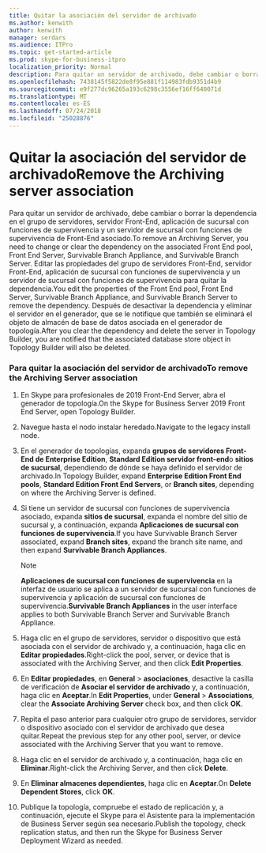 ```yaml
---
title: Quitar la asociación del servidor de archivado
ms.author: kenwith
author: kenwith
manager: serdars
ms.audience: ITPro
ms.topic: get-started-article
ms.prod: skype-for-business-itpro
localization_priority: Normal
description: Para quitar un servidor de archivado, debe cambiar o borrar la dependencia en el grupo de Front-End asociado, servidor Front-End, aplicación de sucursal con funciones de supervivencia y un servidor de sucursal con funciones de supervivencia. Para editar las propiedades del grupo de servidores Front-End, servidor Front-End, aplicación de sucursal con funciones de supervivencia y un servidor de sucursal con funciones de supervivencia para quitar la dependencia. Después de desactivar la dependencia y eliminar el servidor en el generador, que se le notifique que también se eliminará el objeto de almacén de base de datos asociada en el generador de topología.
ms.openlocfilehash: 7438145f5822de8f95e881f114983fdb9351d4b9
ms.sourcegitcommit: e9f277dc96265a193c6298c3556ef16ff640071d
ms.translationtype: MT
ms.contentlocale: es-ES
ms.lasthandoff: 07/24/2018
ms.locfileid: "25028876"
---
```

# <a name="remove-the-archiving-server-association"></a><span data-ttu-id="9070e-105">Quitar la asociación del servidor de archivado</span><span class="sxs-lookup"><span data-stu-id="9070e-105">Remove the Archiving server association</span></span>

<span data-ttu-id="9070e-106">Para quitar un servidor de archivado, debe cambiar o borrar la dependencia en el grupo de servidores, servidor Front-End, aplicación de sucursal con funciones de supervivencia y un servidor de sucursal con funciones de supervivencia de Front-End asociado.</span><span class="sxs-lookup"><span data-stu-id="9070e-106">To remove an Archiving Server, you need to change or clear the dependency on the associated Front End pool, Front End Server, Survivable Branch Appliance, and Survivable Branch Server.</span></span> <span data-ttu-id="9070e-107">Editar las propiedades del grupo de servidores Front-End, servidor Front-End, aplicación de sucursal con funciones de supervivencia y un servidor de sucursal con funciones de supervivencia para quitar la dependencia.</span><span class="sxs-lookup"><span data-stu-id="9070e-107">You edit the properties of the Front End pool, Front End Server, Survivable Branch Appliance, and Survivable Branch Server to remove the dependency.</span></span> <span data-ttu-id="9070e-108">Después de desactivar la dependencia y eliminar el servidor en el generador, que se le notifique que también se eliminará el objeto de almacén de base de datos asociada en el generador de topología.</span><span class="sxs-lookup"><span data-stu-id="9070e-108">After you clear the dependency and delete the server in Topology Builder, you are notified that the associated database store object in Topology Builder will also be deleted.</span></span>
  
### <a name="to-remove-the-archiving-server-association"></a><span data-ttu-id="9070e-109">Para quitar la asociación del servidor de archivado</span><span class="sxs-lookup"><span data-stu-id="9070e-109">To remove the Archiving Server association</span></span>

1. <span data-ttu-id="9070e-110">En Skype para profesionales de 2019 Front-End Server, abra el generador de topología.</span><span class="sxs-lookup"><span data-stu-id="9070e-110">On the Skype for Business Server 2019 Front End Server, open Topology Builder.</span></span>
    
2. <span data-ttu-id="9070e-111">Navegue hasta el nodo instalar heredado.</span><span class="sxs-lookup"><span data-stu-id="9070e-111">Navigate to the legacy install node.</span></span>
    
3. <span data-ttu-id="9070e-112">En el generador de topologías, expanda **grupos de servidores Front-End de Enterprise Edition**, **Standard Edition servidor front-end**o **sitios de sucursal**, dependiendo de dónde se haya definido el servidor de archivado.</span><span class="sxs-lookup"><span data-stu-id="9070e-112">In Topology Builder, expand **Enterprise Edition Front End pools**, **Standard Edition Front End Servers**, or **Branch sites**, depending on where the Archiving Server is defined.</span></span>
    
4. <span data-ttu-id="9070e-113">Si tiene un servidor de sucursal con funciones de supervivencia asociado, expanda **sitios de sucursal**, expanda el nombre del sitio de sucursal y, a continuación, expanda **Aplicaciones de sucursal con funciones de supervivencia**.</span><span class="sxs-lookup"><span data-stu-id="9070e-113">If you have Survivable Branch Server associated, expand **Branch sites**, expand the branch site name, and then expand **Survivable Branch Appliances**.</span></span>
    
    > [!NOTE]
    > <span data-ttu-id="9070e-114">**Aplicaciones de sucursal con funciones de supervivencia** en la interfaz de usuario se aplica a un servidor de sucursal con funciones de supervivencia y aplicación de sucursal con funciones de supervivencia.</span><span class="sxs-lookup"><span data-stu-id="9070e-114">**Survivable Branch Appliances** in the user interface applies to both Survivable Branch Server and Survivable Branch Appliance.</span></span> 
  
5. <span data-ttu-id="9070e-115">Haga clic en el grupo de servidores, servidor o dispositivo que está asociada con el servidor de archivado y, a continuación, haga clic en **Editar propiedades**.</span><span class="sxs-lookup"><span data-stu-id="9070e-115">Right-click the pool, server, or device that is associated with the Archiving Server, and then click **Edit Properties**.</span></span>
    
6. <span data-ttu-id="9070e-116">En **Editar propiedades**, en **General** > **asociaciones**, desactive la casilla de verificación de **Asociar el servidor de archivado** y, a continuación, haga clic en **Aceptar**.</span><span class="sxs-lookup"><span data-stu-id="9070e-116">In **Edit Properties**, under **General** > **Associations**, clear the **Associate Archiving Server** check box, and then click **OK**.</span></span>
    
7. <span data-ttu-id="9070e-117">Repita el paso anterior para cualquier otro grupo de servidores, servidor o dispositivo asociado con el servidor de archivado que desea quitar.</span><span class="sxs-lookup"><span data-stu-id="9070e-117">Repeat the previous step for any other pool, server, or device associated with the Archiving Server that you want to remove.</span></span>
    
8. <span data-ttu-id="9070e-118">Haga clic en el servidor de archivado y, a continuación, haga clic en **Eliminar**.</span><span class="sxs-lookup"><span data-stu-id="9070e-118">Right-click the Archiving Server, and then click **Delete**.</span></span>
    
9. <span data-ttu-id="9070e-119">En **Eliminar almacenes dependientes**, haga clic en **Aceptar**.</span><span class="sxs-lookup"><span data-stu-id="9070e-119">On **Delete Dependent Stores**, click **OK**.</span></span>
    
10. <span data-ttu-id="9070e-120">Publique la topología, compruebe el estado de replicación y, a continuación, ejecute el Skype para el Asistente para la implementación de Business Server según sea necesario.</span><span class="sxs-lookup"><span data-stu-id="9070e-120">Publish the topology, check replication status, and then run the Skype for Business Server Deployment Wizard as needed.</span></span> 
    

